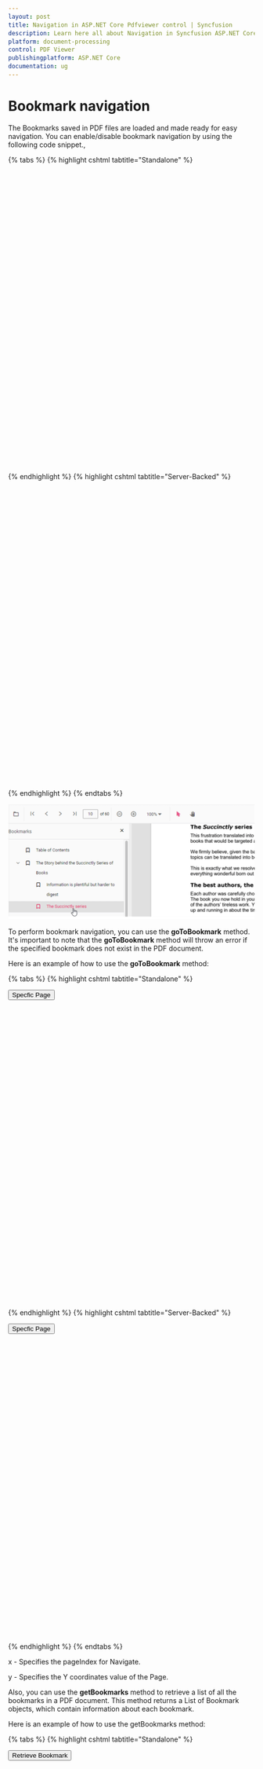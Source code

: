 ```yaml
---
layout: post
title: Navigation in ASP.NET Core Pdfviewer control | Syncfusion
description: Learn here all about Navigation in Syncfusion ASP.NET Core Pdfviewer control of Syncfusion Essential JS 2 and more.
platform: document-processing
control: PDF Viewer
publishingplatform: ASP.NET Core
documentation: ug
---
```


# Bookmark navigation

The Bookmarks saved in PDF files are loaded and made ready for easy navigation.
You can enable/disable bookmark navigation by using the following code snippet.,

{% tabs %}
{% highlight cshtml tabtitle="Standalone" %}

<div style="width:100%;height:600px">
    <ejs-pdfviewer id="pdfviewer"
                   documentPath="https://cdn.syncfusion.com/content/pdf/pdf-succinctly.pdf"
                   enableBookmark="true">
    </ejs-pdfviewer>
</div>

{% endhighlight %}
{% highlight cshtml tabtitle="Server-Backed" %}

<div style="width:100%;height:600px">
    <ejs-pdfviewer id="pdfviewer"
                   serviceUrl='/Index'
                   documentPath="https://cdn.syncfusion.com/content/pdf/pdf-succinctly.pdf"
                   enableBookmark="true">
    </ejs-pdfviewer>
</div>

{% endhighlight %}
{% endtabs %}

![Alt text](../images/bookmark.png)

To perform bookmark navigation, you can use the **goToBookmark** method. It's important to note that the **goToBookmark** method will throw an error if the specified bookmark does not exist in the PDF document.

Here is an example of how to use the **goToBookmark** method:

{% tabs %}
{% highlight cshtml tabtitle="Standalone" %}

<button id="gotobookmark" onclick="gotobookmark()">Specfic Page</button>

<div style="width:100%;height:600px">
    <ejs-pdfviewer id="pdfviewer"
                   style="height:600px"
                   documentPath="https://cdn.syncfusion.com/content/pdf/pdf-succinctly.pdf">
    </ejs-pdfviewer>
</div>

<script>
    function gotobookmark() {
        var pdfViewer = document.getElementById('pdfviewer').ej2_instances[0];
        pdfViewer.bookmark.goToBookmark(3, 2);
    }
</script>

{% endhighlight %}
{% highlight cshtml tabtitle="Server-Backed" %}

<button id="gotobookmark" onclick="gotobookmark()">Specfic Page</button>

<div style="width:100%;height:600px">
    <ejs-pdfviewer id="pdfviewer"
                   style="height:600px"
                   serviceUrl="/api/PdfViewer"
                   documentPath="https://cdn.syncfusion.com/content/pdf/pdf-succinctly.pdf">
    </ejs-pdfviewer>
</div>

<script>
    function gotobookmark() {
        var pdfViewer = document.getElementById('pdfviewer').ej2_instances[0];
        pdfViewer.bookmark.goToBookmark(3, 2);
    }
</script>

{% endhighlight %}
{% endtabs %}

x - Specifies the pageIndex for Navigate.

y - Specifies the Y coordinates value of the Page.

Also, you can use the **getBookmarks** method to retrieve a list of all the bookmarks in a PDF document. This method returns a List of Bookmark objects, which contain information about each bookmark.

Here is an example of how to use the getBookmarks method:

{% tabs %}
{% highlight cshtml tabtitle="Standalone" %}

<button id="getBookmarks" onclick="getBookmarks()">Retrieve Bookmark</button>

<div style="width:100%;height:600px">
    <ejs-pdfviewer id="pdfviewer"
                   style="height:600px"
                   documentPath="https://cdn.syncfusion.com/content/pdf/pdf-succinctly.pdf">
    </ejs-pdfviewer>
</div>

<script>
    function getBookmarks() {
        var pdfViewer = document.getElementById('pdfviewer').ej2_instances[0];
        var getBookmarks = pdfViewer.bookmark.getBookmarks();
        console.log(getBookmarks);
    }
</script>

{% endhighlight %}
{% highlight cshtml tabtitle="Server-Backed" %}

<button id="getBookmarks" onclick="getBookmarks()">Retrieve Bookmark</button>

<div style="width:100%;height:600px">
    <ejs-pdfviewer id="pdfviewer"
                   style="height:600px"
                   serviceUrl="/api/PdfViewer"
                   documentPath="https://cdn.syncfusion.com/content/pdf/pdf-succinctly.pdf">
    </ejs-pdfviewer>
</div>

<script>
    function getBookmarks() {
        var pdfViewer = document.getElementById('pdfviewer').ej2_instances[0];
        var getBookmarks = pdfViewer.bookmark.getBookmarks();
        console.log(getBookmarks);
    }
</script>

{% endhighlight %}
{% endtabs %}

## See also

* [Toolbar items](../toolbar-customization/)
* [Feature Modules](../feature-module.md)